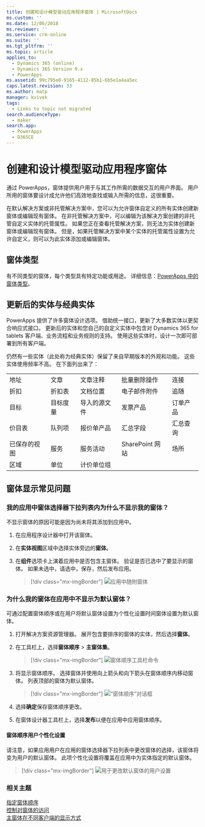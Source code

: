 ```yaml
---
title: 创建和设计模型驱动应用程序窗体 | MicrosoftDocs
ms.custom: ''
ms.date: 12/06/2018
ms.reviewer: ''
ms.service: crm-online
ms.suite: ''
ms.tgt_pltfrm: ''
ms.topic: article
applies_to:
  - Dynamics 365 (online)
  - Dynamics 365 Version 9.x
  - PowerApps
ms.assetid: 99c795e0-9165-4112-85b1-6b5e1a4aa5ec
caps.latest.revision: 33
ms.author: matp
manager: kvivek
tags:
  - Links to topic not migrated
search.audienceType:
  - maker
search.app:
  - PowerApps
  - D365CE
---
```

# <a name="create-and-design-model-driven-app-forms"></a>创建和设计模型驱动应用程序窗体 

通过 PowerApps，窗体提供用户用于与其工作所需的数据交互的用户界面。 用户所用的窗体要设计成允许他们高效地查找或输入所需的信息，这很重要。 

在默认解决方案或非托管解决方案中，您可以为允许窗体自定义的所有实体创建新窗体或编辑现有窗体。 在非托管解决方案中，可以编辑为该解决方案创建的非托管自定义实体的托管属性。
如果您正在查看托管解决方案，则无法为实体创建新窗体或编辑现有窗体。 但是，如果托管解决方案中某个实体的托管属性设置为允许自定义，则可以为此实体添加或编辑窗体。 
  

<a name="BKMK_TypesOfForms"></a> 
## <a name="type-of-forms"></a>窗体类型
有不同类型的窗体，每个类型具有特定功能或用途。 详细信息：[PowerApps 中的窗体类型](types-forms.md)。  

  
<a name="BKMK_FormDifferencesByEntity"></a>   
## <a name="updated-versus-classic-entities"></a>更新后的实体与经典实体  
PowerApps 提供了许多窗体设计选项。 借助统一接口，更新了大多数实体以更契合响应式接口。 更新后的实体和您自己的自定义实体中包含对 Dynamics 365 for tablets 客户端、业务流程和业务规则的支持。 使用这些实体时，设计一次即可部署到所有客户端。  
  
仍然有一些实体（此处称为经典实体）保留了来自早期版本的外观和功能。 这些实体使用频率不高。 在下面列出来了：  
  
||||||  
|-|-|-|-|-|  
|地址|文章|文章注释|批量删除操作|连接|  
|折扣|折扣表|文档位置|电子邮件附件|追随|  
|目标|目标度量|导入的源文件|发票产品|订单产品|  
|价目表|队列项|报价单产品|汇总字段|汇总查询|  
|已保存的视图|服务|服务活动|SharePoint 网站|场所|  
|区域|单位|计价单位组|||  
  
## <a name="form-display-faq"></a>窗体显示常见问题

### <a name="why-is-my-form-not-visible-in-the-form-selector-drop-down-in-my-app"></a>我的应用中窗体选择器下拉列表内为什么不显示我的窗体？
不显示窗体的原因可能是因为尚未将其添加到应用中。
1. 在应用程序设计器中打开该窗体。
2. 在**实体视图**区域中选择实体旁边的**窗体**。
3. 在**组件**选项卡上演着应用中是否包含主窗体。 验证是否已选中了要显示的窗体。 如果未选中，请选中，保存，然后发布应用。

   > [!div class="mx-imgBorder"] 
   > ![](media/forms-included-in-app.png "应用中随附窗体")
   
### <a name="why-isnt-my-form-displayed-as-the-default-form-in-the-app"></a>为什么我的窗体在应用中不显示为默认窗体？
可通过配置窗体顺序或在用户将默认窗体设置为个性化设置时间窗体设置为默认窗体。
1. 打开解决方案资源管理器。 展开包含要排序的窗体的实体，然后选择**窗体**。
2. 在工具栏上，选择**窗体顺序** > **主窗体集**。 

   > [!div class="mx-imgBorder"] 
   > ![](media/form-order-toolbar.png "窗体顺序工具栏命令")
   
3. 将显示窗体顺序。 选择窗体并使用向上箭头和向下箭头在窗体顺序内移动窗体。 列表顶部的窗体为默认窗体。 

   > [!div class="mx-imgBorder"] 
   > ![](media/form-order-dialog.png "“窗体顺序”对话框")
   
4. 选择**确定**保存窗体顺序更改。
5. 在窗体设计器工具栏上，选择**发布**以便在应用中应用窗体顺序。
 
#### <a name="form-order-user-personalization-setting"></a>窗体顺序用户个性化设置
请注意，如果应用用户在应用的窗体选择器下拉列表中更改窗体的选择，该窗体将变为用户的默认窗体。 此项个性化设置将覆盖在应用中为实体指定的默认窗体。

   > [!div class="mx-imgBorder"] 
   > ![](media/change-form-user-setting.png "用于更改默认窗体的用户设置")
   
### <a name="related-topics"></a>相关主题  
    
[指定窗体顺序](assign-form-order.md) <br />
[控制对窗体的访问](control-access-forms.md) <br />
[主窗体在不同客户端的显示方式](main-form-presentations.md) <br />
